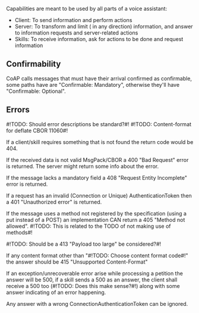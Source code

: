 Capabilities are meant to be used by all parts of a voice assistant:

* Client: To send information and perform actions
* Server:  To transform and limit ( in any direction) information, 
            and answer to information requests and server-related actions
* Skills: To receive information, ask for actions to be done and request information


## Confirmability

CoAP calls messages that must have their arrival confirmed as confirmable,
some paths have are "Confirmable: Mandatory", otherwise they'll have 
"Confirmable: Optional".

## Errors

#!TODO: Should error descriptions be standard?#!
#!TODO: Content-format for deflate CBOR 11060#!

If a client/skill requires something that is not found the return code would be 404.

If the received data is not valid MsgPack/CBOR a 400 "Bad Request" error is returned. The server might return some info about the error. 

If the message lacks a mandatory field a 408 "Request Entity Incomplete" error is returned.

If a request has an invalid (Connection or Unique) AuthenticationToken then a 401 "Unauthorized error" is returned.

If the message uses a method not registered by the specification (using a put instead of a POST) an implementation CAN return a 405 "Method not allowed". #!TODO: This is related to the TODO of not making use of methods#!

#!TODO: Should be a 413 "Payload too large" be considered?#!


If any content format other than "#!TODO: Choose content format code#!" the answer should be 415 "Unsupported Content-Format"

If an exception/unrecoverable error arise while processing a petition the answer will be 500, if a skill sends a 500 as an answer, the client shall receive a 500 too (#!TODO: Does this make sense?#!) along with some answer indicating of an error happening.

Any answer with a wrong ConnectionAuthenticationToken can be ignored.